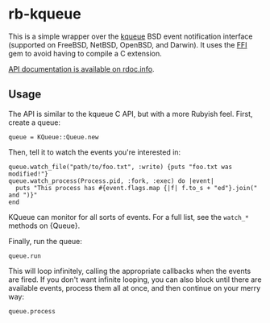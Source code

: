 # rb-kqueue

This is a simple wrapper over the [kqueue](http://en.wikipedia.org/wiki/Kqueue)
BSD event notification interface (supported on FreeBSD, NetBSD, OpenBSD, and Darwin).
It uses the [FFI](http://wiki.github.com/ffi/ffi) gem to avoid having to compile a C extension.

[API documentation is available on rdoc.info](http://rdoc.info/projects/nex3/rb-kqueue).

## Usage

The API is similar to the kqueue C API, but with a more Rubyish feel.
First, create a queue:

    queue = KQueue::Queue.new

Then, tell it to watch the events you're interested in:

    queue.watch_file("path/to/foo.txt", :write) {puts "foo.txt was modified!"}
    queue.watch_process(Process.pid, :fork, :exec) do |event|
      puts "This process has #{event.flags.map {|f| f.to_s + "ed"}.join(" and ")}"
    end

KQueue can monitor for all sorts of events.
For a full list, see the `watch_*` methods on {Queue}.

Finally, run the queue:

    queue.run

This will loop infinitely, calling the appropriate callbacks when the events are fired.
If you don't want infinite looping,
you can also block until there are available events,
process them all at once,
and then continue on your merry way:

    queue.process
